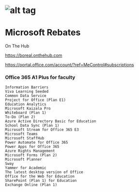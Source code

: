 


# ![alt tag](images/IMAGINE.png)

# Microsoft Rebates

On The Hub

https://boreal.onthehub.com


https://portal.office.com/account/?ref=MeControl#subscriptions


### Office 365 A1 Plus for faculty
```
Information Barriers
Viva Learning Seeded
Common Data Service
Project for Office (Plan E1)
Education Analytics
Microsoft Kaizala Pro
Whiteboard (Plan 1)
To-Do (Plan 2)
Azure Active Directory Basic for Education
School Data Sync (Plan 1)
Microsoft Stream for Office 365 E3
Microsoft Teams
Microsoft StaffHub
Power Automate for Office 365
Power Apps for Office 365
Azure Rights Management
Microsoft Forms (Plan 2)
Microsoft Planner
Sway
Yammer for Academic
The latest desktop version of Office
Office for the Web for Education
SharePoint (Plan 1) for Education
Exchange Online (Plan 1)
```
